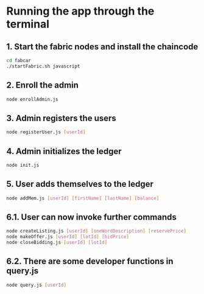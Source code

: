 [//]: # (SPDX-License-Identifier: CC-BY-4.0)

# Running the app through the terminal

## 1. Start the fabric nodes and install the chaincode

```bash
cd fabcar
./startFabric.sh javascript
```

## 2. Enroll the admin

```bash
node enrollAdmin.js
```

## 3. Admin registers the users

```bash
node registerUser.js [userId]
```

## 4. Admin initializes the ledger

```bash
node init.js
```

## 5. User adds themselves to the ledger

```bash
node addMem.js [userId] [firstName] [lastName] [balance]
```

## 6.1. User can now invoke further commands

```bash
node createListing.js [userId] [oneWordDescription] [reservePrice]
node makeOffer.js [userId] [lotId] [bidPrice]
node closeBidding.js [userId] [lotId]
```

## 6.2. There are some developer functions in query.js

```bash
node query.js [userId]
```
